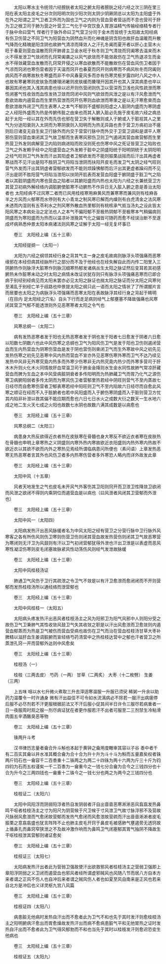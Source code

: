 <!-- { "loadSidebar": true } -->
　　太阳以寒水主令统领六经膀胱者太阳之腑太阳者膀胱之经六经之次三阴在里三阳在表太阳主皮毛之分次则阳明次则少阳次则太阴少阴厥阴总以太阳为主阳盛于外在外之阳谓之卫气卫者卫外而为固也卫气之内则为营血营者营运而不息也营司于肝为卫之根卫司于肺为营之叶营卫二气化于中宫饮食入胃游溢精气传输经络精专者行于脉中命曰营气 悍者行于脉外命曰卫气营卫分司于金木而皆统于太阳故太阳经病有伤卫伤营之不同卫气为阳营血为阴然血升而化神魂是阴含阳也故肝血温暖而升散气降而化精魄是阳含阴也故肺气清凉而降敛人之汗孔冬阖而夏开者以肝心主营木火旺于春夏则营血温散而窍开肺肾主卫金水旺于秋冬则卫气清敛而窍阖寒去温来而木火不得发泄卫气敛闭而孔窍常阖袭之以风气欲敛而不能敛故伤在卫气热退凉生而金水不得敛藏营血发散而孔窍常开侵之以寒血欲散而不能散故伤在营血风伤卫者因于气凉而窍闭也寒伤营者因于天温而窍开也春夏而窍开则病寒而不病风秋冬而窍阖则病风而不病寒故秋冬寒盛而非不中风春夏风多而亦有伤寒灵枢岁露四时八风之中人也故有寒暑寒则皮肤急而腠理闭暑则皮肤缓而腠理开因其开也其入深其病患也卒以暴因其闭也其入浅其病患也徐以迟开则伤营闭则伤卫以营深而卫浅也风性疏泄而寒性闭塞气性收敛而血性发扬卫敛而窍闭中风则气欲敛而风泄之是以有汗风愈泄而气愈欲敛故内遏营血而生里热营泄而窍开伤寒则血欲泄而寒束之是以无汗寒愈束而血愈欲泄故外闭卫气而生表寒人之本气不郁则不盛郁则阳虚之人脏阴内盛而为寒阴虚之人经阳外盛而为热是传腑传脏之由来也而其入腑入脏必先施于皮毛故六经之病总起于太阳一经以其在外而先伤也邪在营卫失于解散则或入于腑或入于脏视其人之里气为分途阳衰则入太阴而为寒阴衰则入阳明而为热无异路也贵于营卫方病初治不瘥则后日诸变无自生矣卫行脉外而内交于营营行脉中而外交于卫营卫调和是谓平人寒邪伤营则营血束闭其卫气故卫郁而生表寒风邪伤卫则卫气遏闭其营血故营郁而生里热营卫外发则病解营卫内陷则病进陷而败没则死也伤寒中风之死证皆营卫之陷败也卫气之外发赖乎经中之阳盛营血之外发赖于脏中之阴盛阳统于阳明阴统于太阴阳明之经气旺则卫气外发而汗出其阳虚者卫郁欲发而不能则振栗战摇而后汗出其再虚者寒战而不见汗出是阳不胜阴卫气将陷当泄阴而扶阳开皮毛而发卫气太阴之经气旺则营气外发而汗出其阴虚者营郁欲发而不能则烦躁怫郁而后汗出其更虚者躁闷而不见汗出是阴不胜阳营气将陷当泄阳以扶阴开肌表而发营血阳盛于腑阴盛于脏卫气之陷者以其脏阴盛而内寒也营血之陷者以其腑阳盛而内热也太阳为六经之长兼统营卫方其营卫初病外解经络内调脏腑使脏寒不动腑热不作异日无入脏入腑之患是善治太阳者也 太阳经病不过风寒二者而已风用桂枝寒用麻黄风而兼寒寒而兼风则有桂麻各半之方风而火郁寒而水停则有大小青龙之制风寒已解而内燥则有白虎清金之法风寒未透而内湿则有五苓利水之剂风寒外散血热里郁则有桃核承气抵当汤丸之设此皆太阳风寒之本病处治之定法也人之本气不偏阳郁不至极热阴郁不至极寒本气稍偏病则阴盛而为寒阳盛而为热而以温凉补泄挽其气化之偏皆可随药而愈不经误治断不至遂成坏病熟悉仲景太阳本病诸法则风寒之证解于太阳一经无复坏事已

　　卷三　太阳经上编（五十三章）

　　太阳经提纲一（太阳一）

　　太阳为六经之纲领其经行身之背其气主一身之皮毛故病则脉浮头项强痛而恶寒缘邪在本经但病其经脉所行之部分而不及于他经也在经失解自此而内传二阳里入三阴腑热作则脉浮大脏寒作则脉沉细寒热郁发诸病丛生太阳之脉证然后变耳若其初感腑热未作脏寒未动之时太阳之病情未改证状犹存则只有脉浮头项强痛恶寒而已即合病于别经别经病见而太阳未罢亦必见太阳之脉证也揣太阳之脉证而分太阳之风寒何至淆乱于别经亡羊于歧路也仲景提太阳之纲只此一语而太阳之情状了了所谓握片言而居要也太阳之为病脉浮头项强痛而恶寒太阳在表故脉浮其经行身之背起于睛明（在目内 足太阳经之穴名）自头下行而走足病则经气上郁壅塞不降故强痛也风寒闭其营卫气郁不能透泄则外见恶寒寒者太阳之令气也

　　卷三　太阳经上编（五十三章）

　　风寒总纲一（太阳二）

　　病有发热恶寒者发于阳也无热恶寒者发于阴也发于阳者七日愈发于阴者六日愈以阳数七阴数六也此中风伤寒之总纲也卫气为阳风伤卫气是发于阳也卫伤则遏闭营血而生内热营血为阴寒伤营血是发于阴也营伤则束闭卫气而生外寒故中风之初先见发热伤寒之初先见恶寒中风内热而营血不宣亦外见恶寒伤寒外寒而卫气不达乃续见发热中风非无外寒究竟内热多而外寒少伤寒非无内热究竟内热少而外寒多营司于肝木木升则火化木火同情故肝血常温卫司于肺金金降则水生金水同性故肺气常凉肝藏营血而脾为生血之本中风营病脏阴衰者多传阳明而为热肺藏卫气而胃乃化气之源伤寒卫病腑阳弱者多传太阴而为寒风伤卫者营郁里热若经中阴旺则营气不至内蒸故七日经尽而自愈寒伤营者卫郁表寒若经中阳旺则卫气不至内陷故六日经尽而自愈此风寒之顺证在经而不入于脏腑者也若中风阳盛而入于腑伤寒阴盛而入于脏则营卫方忧其内陷非补泄以救其偏不能应期而愈也六日七日水火之成数大衍之数天一生水地六成之地二生火天七成之火阳也故数七水阴也故数六满其成数是以病愈也

　　卷三　太阳经上编（五十三章）

　　风寒总纲二（太阳三）

　　病患身大热反欲得近衣者热在皮肤寒在骨髓也身大寒反不欲近衣者寒在皮肤热在骨髓也申明上章寒热之义阴盛则内寒外热内寒故欲近衣阳盛则内热外寒内热故不欲近衣以其欲不欲而内外之寒热见焉经所谓临病患问所便也（素问语）上章发热恶寒无热恶寒者言其外也风伤卫者多内热寒伤营者多外寒恐人略内而详外故发此章

　　卷三　太阳经上编（五十三章）

　　太阳中风（十五章）

　　风者天地发生之气也皮毛未开风气外客伤其卫阳则窍开而卫泄卫性降敛卫欲闭而风泄之欲闭不得则内乘阴位而遏营血是以病也（曰风泄者风闭其卫营郁而外泄也）

　　卷三　太阳经上编（五十三章）

　　太阳中风一（太阳四）

　　太阳病发热汗出恶风脉缓者名为中风太阳之经有营卫之分营行脉中卫行脉外风寒客之各有所伤风则伤卫寒则伤营卫伤则闭其营血故发热营伤则闭其卫气故恶寒营为寒闭则无汗卫为风鼓则有汗以卫气初闭营郁犹得外泄也汗出卫泄是以表虚而恶风寒性凝涩伤寒则皮毛闭塞故脉紧风性动荡伤风则经气发泄故脉缓

　　卷三　太阳经上编（五十三章）

　　太阳中风桂枝汤证

　　肺通卫气风伤于卫行其疏泄之令卫气不敛是以有汗卫愈泄而愈闭闭而不开则营郁而发热桂枝汤所以通经络而泄营郁也

　　卷三　太阳经上编（五十三章）

　　太阳中风桂枝一（太阳五）

　　太阳病头疼发热汗出恶风者桂枝汤主之风为阳邪卫为阳气风邪中人则阳分受之故伤卫气卫秉肺气其性收敛风鼓卫气失其收敛之职是以汗出风愈泄而卫愈敛则内遏营血郁蒸而为热是卫气被伤而营血受病也故伤在卫气而治在营血桂枝汤甘草大枣补脾精以滋肝血生姜调脏腑而宣经络芍药清营中之热桂枝达营中之郁也汗者营卫之所蒸泄孔窍一开而营郁外达则中风愈矣

　　卷三　太阳经上编（五十三章）

　　桂枝汤（一）

　　桂枝（三两去皮） 芍药（一两） 甘草（二两炙） 大枣（十二枚劈） 生姜（三两）

　　上五味 咀以水七升微火煮取三升去滓适寒温服一升服已须臾 稀粥一升余以助药力温覆令一时许通身 微有汗出益佳不可令如水流漓病必不除若一服汗出病瘥停后服不必尽剂若不汗更服根据前法又不汗后服小促其间半日许令三服尽若病重者一日一夜服周时观之服一剂尽病证犹在者更作服若汗不出者可服至二三剂禁生冷粘滑肉面五辛酒酪臭恶等物

　　卷三　太阳经上编（五十三章）

　　铢两升斗考

　　汉书律历志量者龠合升斗斛也本起于黄钟之龠用度瞰审其容以子谷 黍中者千有二百实其龠以井水准其概合龠为合十合为升十升为斗十斗为斛而五量嘉矣权者铢两斤钧石也一龠容千二百黍重十二铢两之为两二十四铢为两十六两为斤三十斤为钧四钧为石而五权谨矣一千二百黍为一龠重今之一钱七分合龠为合今之三钱四分也十合为升今之三两四钱也一龠重十二铢今之一钱七分也两之为两今之三钱四分也

　　卷三　太阳经上编（五十三章）

　　桂枝证二（太阳六）

　　太阳中风阳浮而阴弱阳浮者热自发阴弱者汗自出啬啬恶寒淅淅恶风翕翕发热鼻鸣干呕者桂枝汤主之寸为阳尺为阴营候于尺卫候于寸风泄卫气故寸脉浮邪不及营故尺脉弱风愈泄而气愈闭故营郁而发热气愈闭而风愈泄故营疏而汗出啬啬淅淅者皮毛振栗之意翕翕盛也犹言阵阵不止也肺主皮毛开窍于鼻皮毛被感肺气壅遏旁无透窍故上循鼻孔而鼻窍窄狭泄之不及故冲激作响而为鼻鸣卫气闭塞郁其胃气独阴不降故生干呕桂枝泄其营郁则诸证愈矣

　　卷三　太阳经上编（五十三章）

　　桂枝证三（太阳七）

　　太阳病发热汗出者此为营弱卫强故使汗出欲救邪风者桂枝汤主之营弱卫强即上章阳浮阴弱之义卫闭而遏营血也邪风者经所谓虚邪贼风也风随八节而居八方自本方来者谓之正风不伤人也自冲后来者谓之贼风伤人者也如夏至风自南来是正风也若来自北方是冲后也义详灵枢九宫八风篇

　　卷三　太阳经上编（五十三章）

　　桂枝证四（太阳八）

　　病患脏无他病时发热自汗出而不愈者此为卫气不和也先于其时发汗则愈桂枝汤主之阳明腑病汗愈出而胃愈燥故发热汗出而病不愈病患脏气平和无他胃热之证时发热自汗出而不愈者此为卫气得风郁勃而不和也当先于其时以桂枝发汗则愈迟恐变生他病也

　　卷三　太阳经上编（五十三章）

　　桂枝证五（太阳九）

